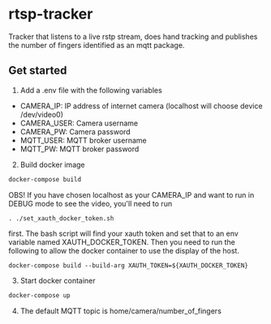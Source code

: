 # rtsp-tracker
Tracker that listens to a live rstp stream, does hand tracking and publishes
the number of fingers identified as an mqtt package.

## Get started
1. Add a .env file with the following variables
-   CAMERA_IP: IP address of internet camera (localhost will choose device /dev/video0)
-   CAMERA_USER: Camera username
-   CAMERA_PW: Camera password
-   MQTT_USER: MQTT broker username
-   MQTT_PW: MQTT broker password

2. Build docker image
```bash
docker-compose build
```
OBS! If you have chosen localhost as your CAMERA_IP and want to run in DEBUG mode to
see the video, you'll need to run 
```
. ./set_xauth_docker_token.sh
```
first. The bash script will find your xauth token and set that to an env variable named
XAUTH_DOCKER_TOKEN. Then you need to run the following to allow the docker container 
to use the display of the host.
```
docker-compose build --build-arg XAUTH_TOKEN=${XAUTH_DOCKER_TOKEN}
```

3. Start docker container
```bash
docker-compose up
```
4. The default MQTT topic is home/camera/number_of_fingers
